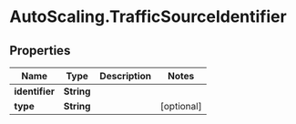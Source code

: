 # AutoScaling.TrafficSourceIdentifier

## Properties

Name | Type | Description | Notes
------------ | ------------- | ------------- | -------------
**identifier** | **String** |  | 
**type** | **String** |  | [optional] 


